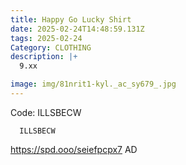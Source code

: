 ```yaml
---
title: Happy Go Lucky Shirt
date: 2025-02-24T14:48:59.131Z
tags: 2025-02-24
Category: CLOTHING
description: |+
  9.xx

image: img/81nrit1-kyl._ac_sy679_.jpg
---
```

 Code:  ILLSBECW

<pre class="language-javascript"><code

class="language-javascript">  ILLSBECW </code></pre>

https://spd.ooo/seiefpcpx7
AD